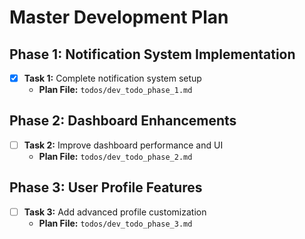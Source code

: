 # Master Development Plan

## Phase 1: Notification System Implementation
- [x] **Task 1:** Complete notification system setup
  - **Plan File:** `todos/dev_todo_phase_1.md`

## Phase 2: Dashboard Enhancements
- [ ] **Task 2:** Improve dashboard performance and UI
  - **Plan File:** `todos/dev_todo_phase_2.md`

## Phase 3: User Profile Features
- [ ] **Task 3:** Add advanced profile customization
  - **Plan File:** `todos/dev_todo_phase_3.md`